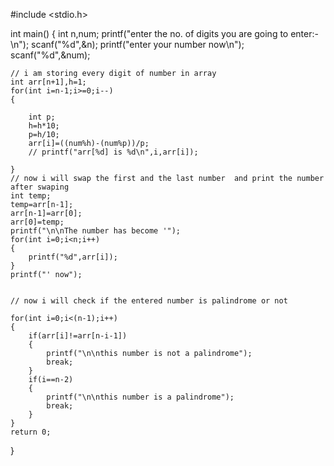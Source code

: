 #include <stdio.h>

int main()
{
    int n,num;
    printf("enter the no. of digits you are going to enter:-\n");
    scanf("%d",&n);
    printf("enter your number now\n");
    scanf("%d",&num);
    
    // i am storing every digit of number in array 
    int arr[n+1],h=1;
    for(int i=n-1;i>=0;i--)
    {
       
        int p;
        h=h*10;
        p=h/10;
        arr[i]=((num%h)-(num%p))/p;
        // printf("arr[%d] is %d\n",i,arr[i]);
        
    }
    // now i will swap the first and the last number  and print the number after swaping
    int temp;
    temp=arr[n-1];
    arr[n-1]=arr[0];
    arr[0]=temp;
    printf("\n\nThe number has become '");
    for(int i=0;i<n;i++)
    {
        printf("%d",arr[i]);
    }
    printf("' now");
    
    
    // now i will check if the entered number is palindrome or not
    
    for(int i=0;i<(n-1);i++)
    {
        if(arr[i]!=arr[n-i-1])
        {
            printf("\n\nthis number is not a palindrome");
            break;
        }
        if(i==n-2)
        {
            printf("\n\nthis number is a palindrome");
            break;
        }
    }
    return 0;
}
